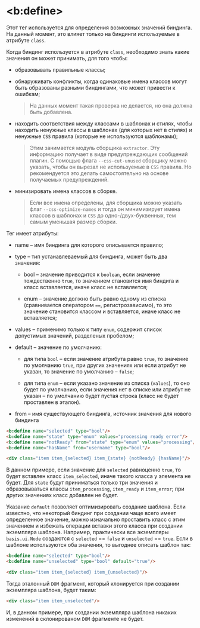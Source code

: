 # &lt;b:define&gt;

Этот тег используется для определения возможных значений биндинга. На данный момент, это влияет только на биндинги используемые в атрибуте `class`.

Когда биндинг используется в атрибуте `class`, необходимо знать какие значения он может принимать, для того чтобы:

  * образовывать правильные классы;

  * обнаруживать конфликты, когда одинаковые имена классов могут быть образованы разными биндингами, что может привести к ошибкам;

    > На данных момент такая проверка не делается, но она должна быть добавлена.

  * находить соответствия между классами в шаблонах и стилях, чтобы находить ненужные классы в шаблонах (для которых нет в стилях) и ненужные `CSS` правила (которые не используются шаблонами);

    > Этим занимается модуль сборщика `extractor`. Эту информацию получает в виде предупреждающих сообщений плагин.
    > С помощью флага `--css-cut-unused` сборщику можно указать, чтобы он вырезал не используемые в `CSS` правила. Но рекомендуется это делать самостоятельно на основе получаемых предупреждений.

  * минизировать имена классов в сборке.

    > Если все имена определены, для сборщика можно указать флаг `--css-optimize-names` и тогда он минимизирует имена классов в шаблонах и `CSS` до одно-/двух-буквенных, тем самым уменьшая размер сборки.

Тег имеет атрибуты:

  * name – имя биндинга для которого описывается правило;

  * type – тип устанавлеваемый для биндинга, может быть два значения:

      * bool – значение приводится к `boolean`, если значение тождественно `true`, то значением становится имя биндига и класс вставляется, иначе класс не вставляется;

      * enum – значение должно быть равно одному из списка (сравнивается оператором `==`, регистрозависимо), то это значение становится классом и вставляется, иначе класс не вставляется;

  * values – применимо только к типу `enum`, содержит список допустимых значений, разделеных пробелом;

  * default – значение по умолчанию:

    * для типа `bool` – если значение атрибута равно `true`, то значение по умолчанию `true`, при других значениях или если атрибут не указан, то значение по умолчанию – `false`;

    * для типа `enum` – если указано значение из списка (`values`), то оно будет по умолчанию, если значения нет в списке или атрибут не указан – по умолчанию будет пустая строка (класс не будет проставлен в эталон).

  * from – имя существующего биндинга, источник значения для нового биндинга

```html
<b:define name="selected" type="bool"/>
<b:define name="state" type="enum" values="processing ready error"/>
<b:define name="notReady" from="state" type="enum" values="processing"/>
<b:define name="hasName" from="username" type="bool"/>

<div class="item item_{selected} item_{state} {notReady} {hasName}"/>
```

В данном примере, если значение для `selected` равноценно `true`, то будет вставлен класс `item_selected`, иначе такого класса у элемента не будет. Для `state` будут приниматься только три значения и образовываться классы `item_processing`, `item_ready` и `item_error`; при других значениях класс добавлен не будет.

Указание `default` позволяет оптимизировать создание шаблона. Если известно, что некоторый биндинг при создании чаще всего имеет определенное значение, можно изначально проставить класс с этим значением и избежать операции вставки этого класса при создании экземпляра шаблона. Например, практически все экземпляры `basis.ui.Node` создаются с `selected` == `false` и `unselected` == `true`. Если в шаблоне используются оба значения, то выгоднее описать шаблон так:

```html
<b:define name="selected" type="bool"/>
<b:define name="unselected" type="bool" default="true"/>

<div class="item item_{selected} item_{unselected}"/>
```

Тогда эталонный `DOM` фрагмент, который клонируется при создании экземпляра шаблона, будет таким:

```html
<div class="item item_unselected"/>
```

И, в данном примере, при создании экземпляра шаблона никаких изменений в склонированом `DOM` фрагменте не будет.
